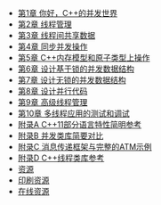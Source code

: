 * [第1章 你好，C++的并发世界](content/chapter1/chapter1-chinese.md)
* [第2章 线程管理](content/chapter2/chapter2-chinese.md)
* [第3章 线程间共享数据](content/chapter3/chapter3-chinese.md)
* [第4章 同步并发操作]()
* [第5章 C++内存模型和原子类型上操作]()
* [第6章 设计基于锁的并发数据结构]()
* [第7章 设计无锁的并发数据结构]()
* [第8章 设计并行代码]()
* [第9章 高级线程管理]()
* [第10章 多线程应用的测试和调试]()
* [附录A C++11部分语言特性简明参考]()
* [附录B 并发类库简要对比]()
* [附录C 消息传递框架与完整的ATM示例]()
* [附录D C++线程类库参考]()
* [资源]()
* [印刷资源]()
* [在线资源]()
